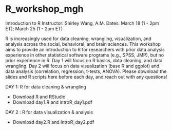 # R_workshop_mgh
Introduction to R
Instructor: Shirley Wang, A.M.
Dates: March 18 (1 - 2pm ET); March 25 (1 - 2pm ET)

R is increasingly used for data cleaning, wrangling, visualization, and analysis across the social, behavioral, and brain sciences. This workshop aims to provide an introduction to R for researchers with prior data analysis experience in other statistical software programs (e.g., SPSS, JMP), but no prior experience in R. Day 1 will focus on R basics, data cleaning, and data wrangling. Day 2 will focus on data visualization (base R and ggplot) and data analysis (correlation, regression, t-tests, ANOVA). Please download the slides and R scripts here before each day, and reach out with any questions!

DAY 1: R for data cleaning & wrangling
- Download R and RStudio
- Download day1.R and introR_day1.pdf

DAY 2 : R for data visualization & analysis
- Download day2.R and introR_day2.pdf
